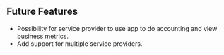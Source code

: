 ## Future Features

- Possibility for service provider to use app to do accounting and view business metrics. 
- Add support for multiple service providers.